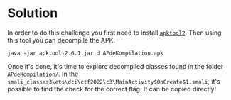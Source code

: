 # Solution

In order to do this challenge you first need to install [`apktool2`](https://ibotpeaches.github.io/Apktool/install/). 
Then using this tool you can decompile the APK.
```
java -jar apktool-2.6.1.jar d APdeKompilation.apk
```

Once it's done, it's time to explore decompiled classes found in the folder `APdeKompilation/`.
In the `smali_classes3\ets\dci\ctf2022\c3\MainActivity$OnCreate$1.smali`, it's possible to find the check for the correct flag.
It can be copied directly! 